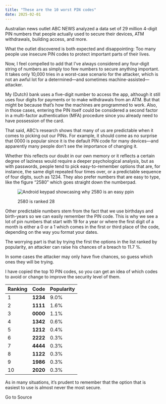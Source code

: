 ```yaml
---
title: "These are the 10 worst PIN codes"
date: 2025-02-01
---
```


Australian news outlet ABC NEWS analyzed a data set of 29 million 4-digit PIN numbers that people actually used to secure their devices, ATM withdrawals, building access, and more.

What the outlet discovered is both expected and disappointing: Too many people use insecure PIN codes to protect important parts of their lives.

Now, I feel compelled to add that I’ve always considered any four-digit string of numbers as simply too few numbers to secure anything important. It takes only 10,000 tries in a worst-case scenario for the attacker, which is not an awful lot for a determined—and sometimes machine-assisted—attacker.

My (Dutch) bank uses a five-digit number to access the app, although it still uses four digits for payments or to make withdrawals from an ATM. But that might be because that’s how the machines are programmed to work. Also, in those cases, entering the PIN itself could be considered a second factor in a multi-factor authentication (MFA) procedure since you already need to have possession of the card.

That said, ABC’s research shows that many of us are predictable when it comes to picking out our PINs. For example, it should come as no surprise that 0000 is popular since it is the default PIN code for many devices—and apparently many people don’t see the importance of changing it.

Whether this reflects our doubt in our own memory or it reflects a certain degree of laziness would require a deeper psychological analysis, but as with passwords, people tend to pick easy-to-remember options that are, for instance, the same digit repeated four times over, or a predictable sequence of four digits, such as 1234. They also prefer numbers that are easy to type, like the figure “2580” which goes straight down the numberpad.

<figure>

![Android keypad showcasing why 2580 is an easy ppin](https://www.malwarebytes.com/wp-content/uploads/sites/2/2025/01/2580.png)

<figcaption>

2580 is ranked 28

</figcaption>

</figure>

Other predictable numbers stem from the fact that we use birthdays and birth-years so we can easily remember the PIN code. This is why we see a lot of pin numbers that start with 19 for a year or where the first digit of a month is either a 0 or a 1 which comes in the first or third place of the code, depending on the way you format your dates.

The worrying part is that by trying the first the options in the list ranked by popularity, an attacker can raise his chances of a breach to 11.7 %.

In some cases the attacker may only have five chances, so guess which ones they will be trying.

I have copied the top 10 PIN codes, so you can get an idea of which codes to avoid or change to improve the security level of them.

| **Ranking** | **Code** | **Popularity** |
| --- | --- | --- |
| 1 | **1234** | 9.0% |
| 2 | **1111** | 1.6% |
| 3 | **0000** | 1.1% |
| 4 | **1342** | 0.6% |
| 5 | **1212** | 0.4% |
| 6 | **2222** | 0.3% |
| 7 | **4444** | 0.3% |
| 8 | **1122** | 0.3% |
| 9 | **1986** | 0.3% |
| 10 | **2020** | 0.3% |

As in many situations, it’s prudent to remember that the option that is easiest to use is almost never the most secure.

Go to Source
